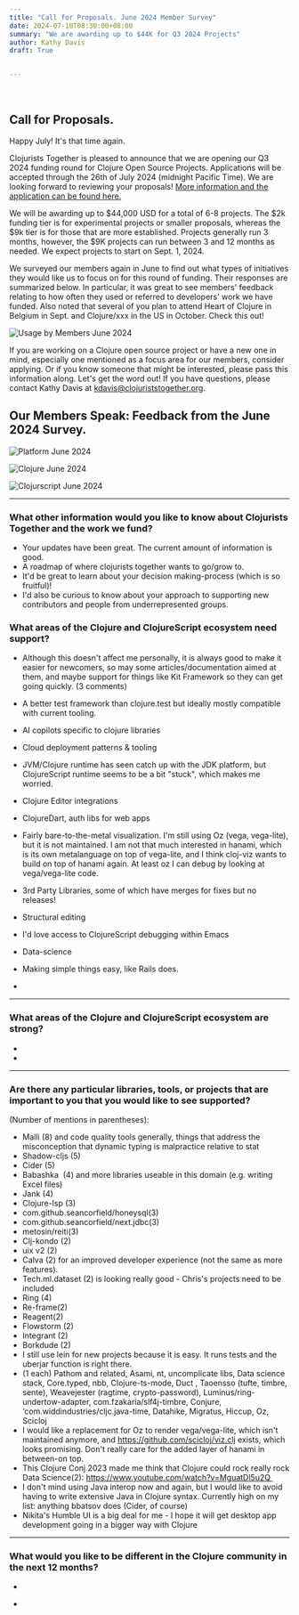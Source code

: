 ```yaml
---
title: "Call for Proposals. June 2024 Member Survey"
date: 2024-07-10T08:30:00+08:00
summary: "We are awarding up to $44K for Q3 2024 Projects"
author: Kathy Davis  
draft: True


---  
```

<br>

## Call for Proposals. 
Happy July! It's that time again. 

Clojurists Together is pleased to announce that we are opening our Q3 2024 funding round for Clojure Open Source Projects.  Applications will be accepted through the 26th of July 2024 (midnight Pacific Time). We are looking forward to reviewing your proposals! [More information and the application can be found here.](https://clojuriststogether.org/open-source/)

We will be awarding up to $44,000 USD for a total of 6-8 projects. The $2k funding tier is for experimental projects or smaller proposals, whereas the $9k tier is for those that are more established. Projects generally run 3 months, however, the $9K projects can run between 3 and 12 months as needed. We expect projects to start on Sept. 1, 2024.

We surveyed our members again in June to find out what types of initiatives they would like us to focus on for this round of funding. Their responses are summarized below. In particular, it was great to see members' feedback relating to how often they used or referred to developers' work we have funded. Also noted that several of you plan to attend Heart of Clojure in Belgium in Sept. and Clojure/xxx in the US in October. Check this out!  

![Usage by Members June 2024](https://github.com/clojurists-together/clojuriststogether.org/assets/14980147/b50b3f96-8457-4b50-9642-c5686b4cb704)


If you are working on a Clojure open source project or have a new one in mind, especially one mentioned as a focus area for our members, consider applying. Or if you know someone that might be interested, please pass this information along. Let's get the word out!  If you have questions, please contact Kathy Davis at kdavis@clojuriststogether.org.

## Our Members Speak: Feedback from the June 2024 Survey.  

![Platform June 2024](https://github.com/clojurists-together/clojuriststogether.org/assets/14980147/aa87c6a7-8fba-4751-b407-ff46e5b16d9a)

![Clojure June 2024](https://github.com/clojurists-together/clojuriststogether.org/assets/14980147/02e23b62-4756-49bb-b522-16c68fb1c98d)

![Clojurscript June 2024](https://github.com/clojurists-together/clojuriststogether.org/assets/14980147/7f066fcf-4b2d-4157-bc0a-88533059089e)



---

### What other information would you like to know about Clojurists Together and the work we fund?  

- Your updates have been great. The current amount of information is good.
- A roadmap of where clojurists together wants to go/grow to.
- It'd be great to learn about your decision making-process (which is so fruitful)!
- I'd also be curious to know about your approach to supporting new contributors and people from underrepresented groups.  <br>


### What areas of the Clojure and ClojureScript ecosystem need support?  
- Although this doesn't affect me personally, it is always good to make it easier for newcomers, so may some articles/documentation aimed at them, and maybe support for things like Kit Framework so they can get going quickly. (3 comments)
- A better test framework than clojure.test but ideally mostly compatible with current tooling.  
- AI copilots specific to clojure libraries  
- Cloud deployment patterns & tooling  
- JVM/Clojure runtime has seen catch up with the JDK platform, but ClojureScript runtime seems to be a bit "stuck", which makes me worried.  
- Clojure Editor integrations  
- ClojureDart, auth libs for web apps
- Fairly bare-to-the-metal visualization. I'm still using Oz (vega, vega-lite), but it is not maintained. I am not that much interested in hanami, which is its own metalanguage on top of vega-lite, and I think cloj-viz wants to build on top of hanami again. At least oz I can debug by looking at vega/vega-lite code.
- 3rd Party Libraries, some of which have merges for fixes but no releases!  
- Structural editing  
- I'd love access to ClojureScript debugging within Emacs   
- Data-science   
- Making simple things easy, like Rails does.  <br>



- <br>

---


### What areas of the Clojure and ClojureScript ecosystem are strong? 
- 
- 

---


### Are there any particular libraries, tools, or projects that are important to you that you would like to see supported?  
(Number of mentions in parentheses):
- Malli (8) and code quality tools generally, things that address the misconception that dynamic typing is malpractice relative to stat  
- Shadow-cljs (5) 
- Cider (5)  
- Babashka  (4) and more libraries useable in this domain (e.g. writing Excel files) 
- Jank (4)  
- Clojure-lsp (3)  
- com.github.seancorfield/honeysql(3)  
- com.github.seancorfield/next.jdbc(3)   
- metosin/reiti(3)  
- Clj-kondo (2)  
- uix v2 (2)  
- Calva (2) for an improved developer experience (not the same as more features).   
- Tech.ml.dataset (2) is looking really good - Chris's projects need to be included  
- Ring (4)  
- Re-frame(2)  
- Reagent(2)  
- Flowstorm (2)  
- Integrant (2)  
- Borkdude (2)  
- I still use lein for new projects because it is easy. It runs tests and the uberjar function is right there.  
- (1 each) Pathom and related, Asami, nt, uncomplicate libs, Data science stack, Core.typed, nbb, Clojure-ts-mode, Duct , Taoensso (tufte, timbre, sente), Weavejester (ragtime, crypto-password), Luminus/ring-undertow-adapter, com.fzakaria/slf4j-timbre, Conjure, ‘com.widdindustries/cljc.java-time, Datahike, Migratus, Hiccup, Oz, Scicloj  
- I would like a replacement for Oz to render vega/vega-lite, which isn't maintained anymore, and https://github.com/scicloj/viz.clj exists, which looks promising. Don't really care for the added layer of hanami in between-on top.  
- This Clojure Conj 2023 made me think that Clojure could rock really rock Data Science(2): https://www.youtube.com/watch?v=MguatDl5u2Q   
- I don't mind using Java interop now and again, but I would like to avoid having to write extensive Java in Clojure syntax.
Currently high on my list: anything bbatsov does (Cider, of course)  
- Nikita's Humble UI is a big deal for me - I hope it will get desktop app development going in a bigger way with Clojure  <br>

---

### What would you like to be different in the Clojure community in the next 12 months?  
- 
+



